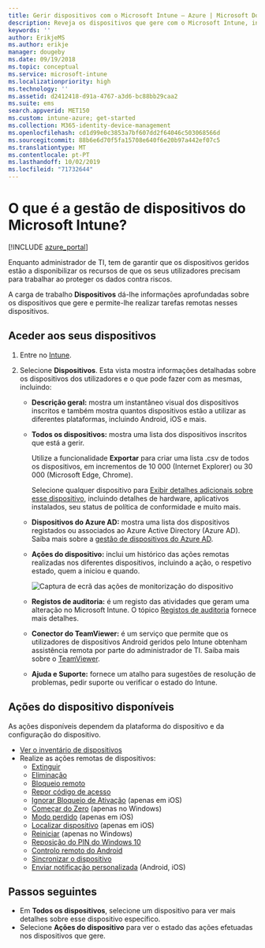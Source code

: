 ```yaml
---
title: Gerir dispositivos com o Microsoft Intune – Azure | Microsoft Docs
description: Reveja os dispositivos que gere com o Microsoft Intune, incluindo uma lista de dispositivos exportada para um ficheiro no formato csv, veja os seus dispositivos associados ao Azure Active Directory, consulte um registo de alterações de ações no dispositivo, utilize o TeamViewer Connector para permitir que os administradores de TI resolvam remotamente problemas em dispositivos Android e veja todas as ações que consegue executar nos seus dispositivos.
keywords: ''
author: ErikjeMS
ms.author: erikje
manager: dougeby
ms.date: 09/19/2018
ms.topic: conceptual
ms.service: microsoft-intune
ms.localizationpriority: high
ms.technology: ''
ms.assetid: d2412418-d91a-4767-a3d6-bc88bb29caa2
ms.suite: ems
search.appverid: MET150
ms.custom: intune-azure; get-started
ms.collection: M365-identity-device-management
ms.openlocfilehash: cd1d99e0c3853a7bf607dd2f64046c503068566d
ms.sourcegitcommit: 88b6e6d70f5fa15708e640f6e20b97a442ef07c5
ms.translationtype: MT
ms.contentlocale: pt-PT
ms.lasthandoff: 10/02/2019
ms.locfileid: "71732644"
---
```

# <a name="what-is-microsoft-intune-device-management"></a>O que é a gestão de dispositivos do Microsoft Intune?

[!INCLUDE [azure_portal](../includes/azure_portal.md)]

Enquanto administrador de TI, tem de garantir que os dispositivos geridos estão a disponibilizar os recursos de que os seus utilizadores precisam para trabalhar ao proteger os dados contra riscos.

A carga de trabalho **Dispositivos** dá-lhe informações aprofundadas sobre os dispositivos que gere e permite-lhe realizar tarefas remotas nesses dispositivos.

## <a name="get-to-your-devices"></a>Aceder aos seus dispositivos

1. Entre no [Intune](https://go.microsoft.com/fwlink/?linkid=2090973).
3. Selecione **Dispositivos**. Esta vista mostra informações detalhadas sobre os dispositivos dos utilizadores e o que pode fazer com as mesmas, incluindo:

   - **Descrição geral:** mostra um instantâneo visual dos dispositivos inscritos e também mostra quantos dispositivos estão a utilizar as diferentes plataformas, incluindo Android, iOS e mais.
   - **Todos os dispositivos:** mostra uma lista dos dispositivos inscritos que está a gerir.

     Utilize a funcionalidade **Exportar** para criar uma lista .csv de todos os dispositivos, em incrementos de 10 000 (Internet Explorer) ou 30 000 (Microsoft Edge, Chrome).

     Selecione qualquer dispositivo para [Exibir detalhes adicionais sobre esse dispositivo](device-inventory.md), incluindo detalhes de hardware, aplicativos instalados, seu status de política de conformidade e muito mais.

   - **Dispositivos do Azure AD:** mostra uma lista dos dispositivos registados ou associados ao Azure Active Directory (Azure AD). Saiba mais sobre a [gestão de dispositivos do Azure AD](https://docs.microsoft.com/azure/active-directory/device-management-introduction).
   - **Ações do dispositivo:** inclui um histórico das ações remotas realizadas nos diferentes dispositivos, incluindo a ação, o respetivo estado, quem a iniciou e quando.

     ![Captura de ecrã das ações de monitorização do dispositivo](./media/device-management/monitor-device-actions.png)

   - **Registos de auditoria:** é um registo das atividades que geram uma alteração no Microsoft Intune. O tópico [Registos de auditoria](../fundamentals/monitor-audit-logs.md) fornece mais detalhes.
   - **Conector do TeamViewer:** é um serviço que permite que os utilizadores de dispositivos Android geridos pelo Intune obtenham assistência remota por parte do administrador de TI. Saiba mais sobre o [TeamViewer](teamviewer-support.md).
   - **Ajuda e Suporte:** fornece um atalho para sugestões de resolução de problemas, pedir suporte ou verificar o estado do Intune.

## <a name="available-device-actions"></a>Ações do dispositivo disponíveis
As ações disponíveis dependem da plataforma do dispositivo e da configuração do dispositivo.

- [Ver o inventário de dispositivos](device-inventory.md)
- Realize as ações remotas de dispositivos:
  - [Extinguir](devices-wipe.md#retire)
  - [Eliminação](devices-wipe.md#wipe)
  - [Bloqueio remoto](device-remote-lock.md)
  - [Repor código de acesso](device-passcode-reset.md)
  - [Ignorar Bloqueio de Ativação](device-activation-lock-bypass.md) (apenas em iOS)
  - [Começar do Zero](device-fresh-start.md) (apenas no Windows)
  - [Modo perdido](device-lost-mode.md) (apenas em iOS)
  - [Localizar dispositivo](device-locate.md) (apenas em iOS)
  - [Reiniciar](device-restart.md) (apenas no Windows)
  - [Reposição do PIN do Windows 10](device-windows-pin-reset.md)
  - [Controlo remoto do Android](teamviewer-support.md)
  - [Sincronizar o dispositivo](device-sync.md)
  - [Enviar notificação personalizada](custom-notifications.md#send-a-custom-notification-to-a-single-device) (Android, iOS)

## <a name="next-steps"></a>Passos seguintes

- Em **Todos os dispositivos**, selecione um dispositivo para ver mais detalhes sobre esse dispositivo específico.
- Selecione **Ações do dispositivo** para ver o estado das ações efetuadas nos dispositivos que gere.
